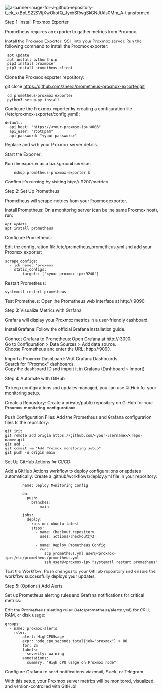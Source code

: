 
![a-banner-image-for-a-github-repository-t_ek_xkBpLS22SVljXwObofQ_JyxbSRwgSkGNJtAlsGMm_A-transformed](https://github.com/user-attachments/assets/030abd32-eda2-402c-81de-50e1b48d65ad)






Step 1: Install Proxmox Exporter

Prometheus requires an exporter to gather metrics from Proxmox.

Install the Proxmox Exporter:
      SSH into your Proxmox server.
      Run the following command to install the Proxmox exporter:

     apt update
     apt install python3-pip
     pip3 install proxmoxer
     pip3 install prometheus-client

Clone the Proxmox exporter repository:

git clone https://github.com/znerol/prometheus-proxmox-exporter.git

     cd prometheus-proxmox-exporter
     python3 setup.py install

Configure the Proxmox exporter by creating a configuration file (/etc/proxmox-exporter/config.yaml):

    default:
      api_host: "https://<your-proxmox-ip>:8006"
      api_user: "root@pam"
      api_password: "<your-password>"

Replace <your-proxmox-ip> and <your-password> with your Proxmox server details.

Start the Exporter:

Run the exporter as a background service:

        nohup prometheus-proxmox-exporter &

Confirm it’s running by visiting http://<your-proxmox-ip>:9200/metrics.

Step 2: Set Up Prometheus

Prometheus will scrape metrics from your Proxmox exporter.

Install Prometheus:
        On a monitoring server (can be the same Proxmox host), run:

    apt update
    apt install prometheus

Configure Prometheus:

Edit the configuration file /etc/prometheus/prometheus.yml and add your Proxmox exporter:

    scrape_configs:
      - job_name: 'proxmox'
        static_configs:
          - targets: ['<your-proxmox-ip>:9200']

Restart Prometheus:

    systemctl restart prometheus

Test Prometheus:
        Open the Prometheus web interface at http://<prometheus-server-ip>:9090.

Step 3: Visualize Metrics with Grafana

Grafana will display your Proxmox metrics in a user-friendly dashboard.

Install Grafana:
        Follow the official Grafana installation guide.

Connect Grafana to Prometheus:
        Open Grafana at http://<grafana-ip>:3000.\
        Go to Configuration > Data Sources > Add data source.\
        Choose Prometheus and enter the URL: http://<prometheus-server-ip>:9090.

Import a Proxmox Dashboard:
        Visit Grafana Dashboards.\
        Search for "Proxmox" dashboards.\
        Copy the dashboard ID and import it in Grafana (Dashboard > Import).

Step 4: Automate with GitHub

To keep configurations and updates managed, you can use GitHub for your monitoring setup.

Create a Repository:
        Create a private/public repository on GitHub for your Proxmox monitoring configurations.

Push Configuration Files:
        Add the Prometheus and Grafana configuration files to the repository:

    git init
    git remote add origin https://github.com/<your-username>/<repo-name>.git
    git add .
    git commit -m "Add Proxmox monitoring setup"
    git push -u origin main

Set Up GitHub Actions for CI/CD:

Add a GitHub Actions workflow to deploy configurations or updates automatically:
        Create a .github/workflows/deploy.yml file in your repository:

            name: Deploy Monitoring Config

            on:
              push:
                branches:
                  - main

            jobs:
              deploy:
                runs-on: ubuntu-latest
                steps:
                  - name: Checkout repository
                    uses: actions/checkout@v3

                  - name: Deploy Prometheus Config
                    run: |
                      scp prometheus.yml user@<proxmox-ip>:/etc/prometheus/prometheus.yml
                      ssh user@<proxmox-ip> "systemctl restart prometheus"

 Test the Workflow:
        Push changes to your GitHub repository and ensure the workflow successfully deploys your updates.

Step 5: (Optional) Add Alerts

Set up Prometheus alerting rules and Grafana notifications for critical metrics:

Edit the Prometheus alerting rules (/etc/prometheus/alerts.yml) for CPU, RAM, or disk usage:

    groups:
      - name: proxmox-alerts
        rules:
          - alert: HighCPUUsage
            expr: node_cpu_seconds_total{job="proxmox"} > 80
            for: 2m
            labels:
              severity: warning
            annotations:
              summary: "High CPU usage on Proxmox node"

Configure Grafana to send notifications via email, Slack, or Telegram.

With this setup, your Proxmox server metrics will be monitored, visualized, and version-controlled with GitHub!
